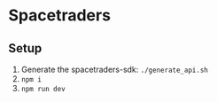 # Spacetraders
## Setup
1. Generate the spacetraders-sdk: `./generate_api.sh`
2. `npm i`
3. `npm run dev`
